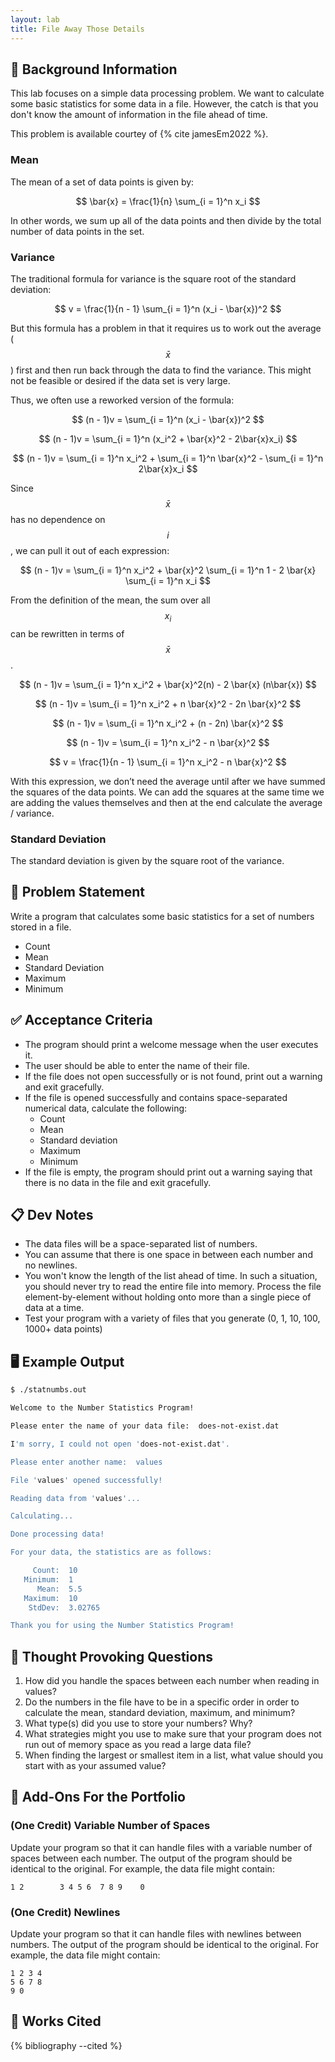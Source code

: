 ```yaml
---
layout: lab
title: File Away Those Details
---
```


## 🔖 Background Information

This lab focuses on a simple data processing problem. We want to calculate some basic statistics for some data in a file. However, the catch is that you don't know the amount of information in the file ahead of time.

This problem is available courtey of {% cite jamesEm2022 %}.

### Mean

The mean of a set of data points is given by:

$$
\bar{x} = \frac{1}{n} \sum_{i = 1}^n x_i
$$

In other words, we sum up all of the data points and then divide by the total number of data points in the set.

### Variance

The traditional formula for variance is the square root of the standard deviation:

$$
v = \frac{1}{n - 1} \sum_{i = 1}^n (x_i - \bar{x})^2
$$

But this formula has a problem in that it requires us to work out the average ($$\bar{x}$$) first and then run back through the data to find the variance. This might not be feasible or desired if the data set is very large.

Thus, we often use a reworked version of the formula:

$$
(n - 1)v = \sum_{i = 1}^n (x_i - \bar{x})^2
$$

$$
(n - 1)v = \sum_{i = 1}^n (x_i^2 + \bar{x}^2 - 2\bar{x}x_i)
$$

$$
(n - 1)v = \sum_{i = 1}^n x_i^2 + \sum_{i = 1}^n \bar{x}^2 - \sum_{i = 1}^n 2\bar{x}x_i
$$

Since $$\bar{x}$$ has no dependence on $$i$$, we can pull it out of each expression:

$$
(n - 1)v = \sum_{i = 1}^n x_i^2 + \bar{x}^2 \sum_{i = 1}^n 1 - 2 \bar{x} \sum_{i = 1}^n x_i
$$

From the definition of the mean, the sum over all $$x_i$$ can be rewritten in terms of $$\bar{x}$$.

$$
(n - 1)v = \sum_{i = 1}^n x_i^2 + \bar{x}^2(n) - 2 \bar{x} (n\bar{x})
$$

$$
(n - 1)v = \sum_{i = 1}^n x_i^2 + n \bar{x}^2 - 2n \bar{x}^2
$$

$$
(n - 1)v = \sum_{i = 1}^n x_i^2 + (n - 2n) \bar{x}^2
$$

$$
(n - 1)v = \sum_{i = 1}^n x_i^2 - n \bar{x}^2
$$

$$
v = \frac{1}{n - 1} \sum_{i = 1}^n x_i^2 - n \bar{x}^2
$$

With this expression, we don’t need the average until after we have summed the squares of the data points. We can add the squares at the same time we are adding the values themselves and then at the end calculate the average / variance.

### Standard Deviation

The standard deviation is given by the square root of the variance.

## 🎯 Problem Statement

Write a program that calculates some basic statistics for a set of numbers stored in a file.

* Count
* Mean
* Standard Deviation
* Maximum
* Minimum

## ✅ Acceptance Criteria

* The program should print a welcome message when the user executes it.
* The user should be able to enter the name of their file.
* If the file does not open successfully or is not found, print out a warning and exit gracefully.
* If the file is opened successfully and contains space-separated numerical data, calculate the following:
  * Count
  * Mean
  * Standard deviation
  * Maximum
  * Minimum
* If the file is empty, the program should print out a warning saying that there is no data in the file and exit gracefully.

## 📋 Dev Notes

* The data files will be a space-separated list of numbers.
* You can assume that there is one space in between each number and no newlines.
* You won't know the length of the list ahead of time. In such a situation, you should never try to read the entire file into memory. Process the file element-by-element without holding onto more than a single piece of data at a time.
* Test your program with a variety of files that you generate (0, 1, 10, 100, 1000+ data points)

## 🖥️ Example Output

```bash
$ ./statnumbs.out

Welcome to the Number Statistics Program!

Please enter the name of your data file:  does-not-exist.dat

I'm sorry, I could not open 'does-not-exist.dat'.

Please enter another name:  values

File 'values' opened successfully!

Reading data from 'values'...

Calculating...

Done processing data!

For your data, the statistics are as follows:

     Count:  10
   Minimum:  1
      Mean:  5.5
   Maximum:  10
    StdDev:  3.02765

Thank you for using the Number Statistics Program!
```

## 📝 Thought Provoking Questions

1. How did you handle the spaces between each number when reading in values?
2. Do the numbers in the file have to be in a specific order in order to calculate the mean, standard deviation, maximum, and minimum?
3. What type(s) did you use to store your numbers? Why?
4. What strategies might you use to make sure that your program does not run out of memory space as you read a large data file?
5. When finding the largest or smallest item in a list, what value should you start with as your assumed value?

## 💼 Add-Ons For the Portfolio

### (One Credit) Variable Number of Spaces

Update your program so that it can handle files with a variable number of spaces between each number. The output of the program should be identical to the original. For example, the data file might contain:

```text
1 2        3 4 5 6  7 8 9    0
```

### (One Credit) Newlines

Update your program so that it can handle files with newlines between numbers. The output of the program should be identical to the original. For example, the data file might contain:

```text
1 2 3 4
5 6 7 8
9 0
```

## 📘 Works Cited

{% bibliography --cited %}
